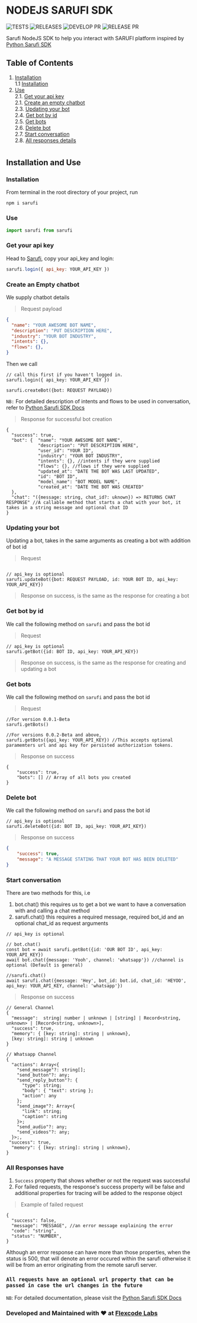 # NODEJS SARUFI SDK

![TESTS](https://github.com/flexcodelabs/sarufi/actions/workflows/develop.yml/badge.svg)
![RELEASES](https://github.com/flexcodelabs/sarufi/actions/workflows/main.yml/badge.svg)
![DEVELOP PR](https://github.com/flexcodelabs/sarufi/actions/workflows/develop-pr.yml/badge.svg)
![RELEASE PR](https://github.com/flexcodelabs/sarufi/actions/workflows/main-pr.yml/badge.svg)

Sarufi NodeJS SDK to help you interact with SARUFI platform inspired by [Python Sarufi SDK](https://github.com/Neurotech-HQ/sarufi-python-sdk)

## Table of Contents

1. [Installation](#installation-and-use)  
  1.1 [Installation](#installation)
2. [Use](#use)  
  2.1. [Get your api key](#get-your-api-key)  
  2.1. [Create an empty chatbot](#create-an-empty-chatbot)  
  2.3. [Updating your bot](#updating-your-bot)  
  2.4. [Get bot by id](#get-bot-by-id)  
  2.5. [Get bots](#get-bots)  
  2.6. [Delete bot](#delete-bot)  
  2.7. [Start conversation](#start-conversation)  
  2.8. [All responses details](#all-responses-have)  

#

## Installation and Use

### Installation

From terminal in the root directory of your project, run

```
npm i sarufi
```

### Use

```js
import sarufi from sarufi
```

### Get your api key

Head to [Sarufi](https://www.sarufi.io/profile?tab=authorization), copy your api_key and login:

```js
sarufi.login({ api_key: YOUR_API_KEY })
```

### Create an Empty chatbot

We supply chatbot details

> Request payload

```JSON
{
  "name": "YOUR AWESOME BOT NAME",
  "description": "PUT DESCRIPTION HERE",
  "industry": "YOUR BOT INDUSTRY",
  "intents": {},
  "flows": {},
}
```

Then we call

```JS
// call this first if you haven't logged in.
sarufi.login({ api_key: YOUR_API_KEY }) 

sarufi.createBot({bot: REQUEST PAYLOAD})
```

`NB:` For detailed description of intents and flows to be used in conversation, refer to [Python Sarufi SDK Docs](https://docs.sarufi.io/docs/Getting%20started%20/create-a-simple-chatbot#help-me-order-a-pizza-intent)

> Response for successful bot creation

```JSONC
{
  "success": true,
  "bot": {  "name": "YOUR AWESOME BOT NAME",
            "description": "PUT DESCRIPTION HERE",
            "user_id": "YOUR ID",
            "industry": "YOUR BOT INDUSTRY",
            "intents": {}, //intents if they were supplied
            "flows": {}, //flows if they were supplied
            "updated_at": "DATE THE BOT WAS LAST UPDATED",
            "id": "BOT ID",
            "model_name": "BOT MODEL NAME",
            "created_at": "DATE THE BOT WAS CREATED"
  },
  "chat": "({message: string, chat_id?: uknown}) => RETURNS CHAT RESPONSE" //A callable method that starts a chat with your bot, it takes in a string message and optional chat ID
}
```

### Updating your bot

Updating a bot, takes in the same arguments as creating a bot with addition of bot id

> Request

```JS

// api_key is optional
sarufi.updateBot({bot: REQUEST PAYLOAD, id: YOUR BOT ID, api_key: YOUR_API_KEY})

```

> Response on success, is the same as the response for creating a bot

### Get bot by id

We call the following method on `sarufi` and pass the bot id

> Request

```JS
// api_key is optional
sarufi.getBot({id: BOT ID, api_key: YOUR_API_KEY})

```

> Response on success, is the same as the response for creating and updating a bot

### Get bots

We call the following method on `sarufi` and pass the bot id

> Request

```JS
//For version 0.0.1-Beta
sarufi.getBots()

//For versions 0.0.2-Beta and above,
sarufi.getBots({api_key: YOUR_API_KEY}) //This accepts optional paramemters url and api key for persisted authorization tokens.

```

> Response on success

```JSONC
{
    "success": true,
    "bots": [] // Array of all bots you created
}

```

### Delete bot

We call the following method on `sarufi` and pass the bot id

```JS
// api_key is optional
sarufi.deleteBot({id: BOT ID, api_key: YOUR_API_KEY})

```

> Response on success

```JSON
{
    "success": true,
    "message": "A MESSAGE STATING THAT YOUR BOT HAS BEEN DELETED"
}
```

### Start conversation

There are two methods for this, i.e

1. bot.chat() this requires us to get a bot we want to have a conversation with and calling a chat method
2. sarufi.chat() this requires a required message, required bot_id and an optional chat_id as request arguments

```JS
// api_key is optional

// bot.chat()
const bot = await sarufi.getBot({id: 'OUR BOT ID', api_key: YOUR_API_KEY})
await bot.chat({message: 'Yooh', channel: 'whatsapp'}) //channel is optional (Default is general)

//sarufi.chat()
await sarufi.chat({message: 'Hey', bot_id: bot.id, chat_id: 'HEYOO', api_key: YOUR_API_KEY, channel: 'whatsapp'})

```

> Response on success

```JSONC
// General Channel
{
  "message":  string| number | unknown | [string] | Record<string, unknown> | [Record<string, unknown>],
  "success": true,
  "memory": { [key: string]: string | unknown},
  [key: string]: string | unknown
}

// Whatsapp Channel
{
  "actions": Array<{
    "send_message"?: string[];
    "send_button"?: any;
    "send_reply_button"?: { 
      "type": string; 
      "body": { "text": string }; 
      "action": any 
    };
    "send_image"?: Array<{ 
      "link": string; 
      "caption": string 
    }>;
    "send_audio"?: any;
    "send_videos"?: any;
  }>;,
 "success": true,
  "memory": { [key: string]: string | unknown},
}
```

### All Responses have

1. `Success` property that shows whether or not the request was successful
2. For failed requests, the response's success property will be false and additional properties for tracing will be added to the response object

> Example of failed request

```JSONC
{
  "success": false,
  "message": "MESSAGE", //an error message explaining the error
  "code": "string",
  "status": "NUMBER",
}
```

Although an error response can have more than those properties, when the status is 500, that will denote an error occured within the sarufi otherwise it will be from an error originating from the remote sarufi server.

### `All requests have an optional url property that can be passed in case the url changes in the future`

`NB`: For detailed documentation, please visit the [Python Sarufi SDK Docs](https://docs.sarufi.io/)

### Developed and Maintained with ❤️ at [Flexcode Labs](https://flexcodelabs.com)
